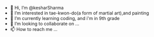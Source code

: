 - 👋 Hi, I’m @kesharSharma
- 👀 I’m interested in tae-kwon-do(a form of martial art),and painting
- 🌱 I’m currently learning coding, and i'm in 9th grade
- 💞️ I’m looking to collaborate on ...
- 📫 How to reach me ...

<!---
kesharSharma/kesharSharma is a ✨ special ✨ repository because its `README.md` (this file) appears on your GitHub profile.
You can click the Preview link to take a look at your changes.
--->

